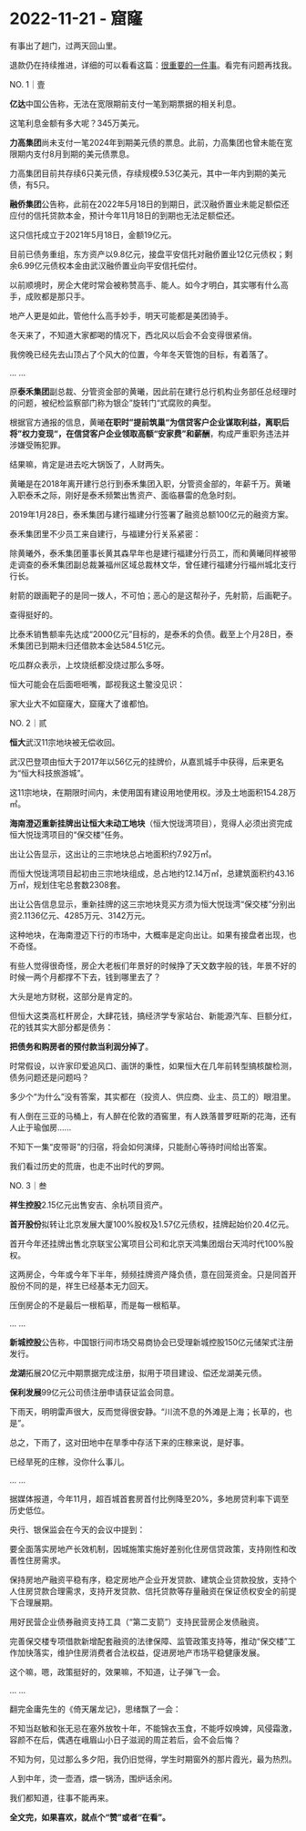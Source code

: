 # 2022-11-21 - 窟窿

有事出了趟门，过两天回山里。

退款仍在持续推进，详细的可以看看这篇：[很重要的一件事](http://mp.weixin.qq.com/s?__biz=MzI1MzI4MDk5NA==&mid=2247491761&idx=1&sn=717c6f34c0f3e70d353ce1ab545392b6&chksm=e9d4773cdea3fe2ade76b81de77f7d30c8ced1000a2eecf15b444d28af25dafb4a721a19efe8&scene=21#wechat_redirect)。看完有问题再找我。

NO. 1｜壹

**亿达**中国公告称，无法在宽限期前支付一笔到期票据的相关利息。

这笔利息金额有多大呢？345万美元。

**力高集团**尚未支付一笔2024年到期美元债的票息。此前，力高集团也曾未能在宽限期内支付8月到期的美元债票息。

力高集团目前共存续6只美元债，存续规模9.53亿美元，其中一年内到期的美元债，有5只。

**融侨集团**公告称，此前在2022年5月18日的到期日，武汉融侨置业未能足额偿还应付的信托贷款本金，预计今年11月18日的到期也无法足额偿还。

这只信托成立于2021年5月18日，金额19亿元。

目前已债务重组，东方资产以9.8亿元，接盘平安信托对融侨置业12亿元债权；剩余6.99亿元债权本金由武汉融侨置业向平安信托偿付。

以前顺境时，房企大佬时常会被称赞高手、能人。如今才明白，其实哪有什么高手，成败都是那只手。

地产人更是如此，管他什么高手妙手，明天可能都是美团骑手。

冬天来了，不知道大家都喝的情况下，西北风以后会不会变得很紧俏。

我傍晚已经先去山顶占了个风大的位置，今年冬天管饱的目标，有着落了。

... ...

原**泰禾集团**副总裁、分管资金部的黄曦，因此前在建行总行机构业务部任总经理时的问题，被纪检监察部门称为银企”旋转门“式腐败的典型。

根据官方通报的信息，黄曦**在职时”提前筑巢“为信贷客户企业谋取利益，离职后将”权力变现“，在信贷客户企业领取高额“安家费”和薪酬**，构成严重职务违法并涉嫌受贿犯罪。

结果嘛，肯定是进去吃大锅饭了，人财两失。

黄曦是在2018年离开建行总行到泰禾集团入职，分管资金部的，年薪千万。黄曦入职泰禾之际，刚好是泰禾频繁出售资产、面临暴雷的危急时刻。

2019年1月28日，泰禾集团与建行福建分行签署了融资总额100亿元的融资方案。

泰禾集团里不少员工来自建行，与福建分行关系紧密：

除黄曦外，泰禾集团董事长黄其森早年也是建行福建分行员工，而和黄曦同样被带走调查的泰禾集团副总裁兼福州区域总裁林文华，曾任建行福建分行福州城北支行行长。

射箭的跟画靶子的是同一拨人，不可怕；恶心的是这帮孙子，先射箭，后画靶子。

查得挺好的。

比泰禾销售额率先达成“2000亿元”目标的，是泰禾的负债。截至上个月28日，泰禾集团已到期未归还借款本金达584.51亿元。

吃瓜群众表示，上坟烧纸都没烧过那么多呀。

恒大可能会在后面咂咂嘴，鄙视我这土鳖没见识：

家大业大不如窟窿大，窟窿大了谁都怕。

NO. 2｜贰

**恒大**武汉11宗地块被无偿收回。

武汉巴登项由恒大于2017年以56亿元的挂牌价，从嘉凯城手中获得，后来更名为“恒大科技旅游城”。

这11宗地块，在期限时间内，未使用国有建设用地使用权。涉及土地面积154.28万㎡。

**海南澄迈重新挂牌出让恒大未动工地块**（恒大悦珑湾项目），竞得人必须出资完成恒大悦珑湾项目的“保交楼”任务。

出让公告显示，这出让的三宗地块总占地面积约7.92万㎡。

而恒大悦珑湾项目起初由三宗地块组成，总占地约12.14万㎡，总建筑面积约43.16万㎡，规划住宅总套数2308套。

出让公告信息显示，重新挂牌的这三宗地块竞买方须为恒大悦珑湾“保交楼”分别出资2.1136亿元、4285万元、3142万元。

这种地块，在海南澄迈下行的市场中，大概率是定向出让。如果有接盘者出现，也不奇怪。

有些人觉得很奇怪，房企大老板们年景好的时候挣了天文数字般的钱，年景不好的时候一两个月都撑不下去，钱到哪里去了？

大头是地方财税，这部分是肯定的。

但恒大这类高杠杆房企，大肆花钱，搞经济学专家站台、新能源汽车、巨额分红，花的钱其实大部分都是债务：

**把债务和购房者的预付款当利润分掉了**。

时常假设，以许家印爱追风口、画饼的秉性，如果恒大在几年前转型搞核酸检测，债务问题还是问题吗？

多少个“为什么”没有答案，其实都在（投资人、供应商、业主、员工的）眼泪里。

有人倒在三亚的马桶上，有人醉在伦敦的酒窖里，有人跌落普罗旺斯的花海，还有人止于瑜伽房......

不知下一集“皮带哥”的归宿，将会如何演绎，只能耐心等待时间给出答案。

我们看过历史的荒唐，也走不出时代的罗网。

NO. 3｜叁

**祥生控股**2.15亿元出售安吉、余杭项目资产。

**首开股份**拟转让北京发展大厦100%股权及1.57亿元债权，挂牌起始价20.4亿元。

首开今年还挂牌出售北京联宝公寓项目公司和北京天鸿集团烟台天鸿时代100%股权。

这两房企，今年或今年下半年，频频挂牌资产降负债，意在回笼资金。只是同首开股份不同的是，祥生已经基本无力回天。

压倒房企的不是最后一根稻草，而是每一根稻草。

... ...

**新城控股**公告称，中国银行间市场交易商协会已受理新城控股150亿元储架式注册发行。

**龙湖**拓展20亿元中期票据完成注册，拟用于项目建设、偿还龙湖美元债。

**保利发展**99亿元公司债注册申请获证监会同意。

下雨天，明明雷声很大，反而觉得很安静。“川流不息的外滩是上海；长草的，也是”。

总之，下雨了，这对田地中在旱季中存活下来的庄稼来说，是好事。

已经旱死的庄稼，没你什么事儿。

... ...

据媒体报道，今年11月，超百城首套房首付比例降至20%，多地房贷利率下调至历史低位。

央行、银保监会在今天的会议中提到：

要全面落实房地产长效机制，因城施策实施好差别化住房信贷政策，支持刚性和改善性住房需求。

保持房地产融资平稳有序，稳定房地产企业开发贷款、建筑企业贷款投放，支持个人住房贷款合理需求，支持开发贷款、信托贷款等存量融资在保证债权安全的前提下合理展期。

用好民营企业债券融资支持工具（“第二支箭”）支持民营房企发债融资。

完善保交楼专项借款新增配套融资的法律保障、监管政策支持等，推动“保交楼”工作加快落实，维护住房消费者合法权益，促进房地产市场平稳健康发展。

这个嘛，嗯，政策挺好的，效果嘛，不知道，让子弹飞一会。

... ...

翻完金庸先生的《倚天屠龙记》，思绪飘了一会：

不知当赵敏和张无忌在塞外放牧十年，不能锦衣玉食，不能呼奴唤婢，风侵霜激，容颜不在后，偶遇在峨眉山小日子滋润的周芷若后，会不会后悔？

不知为何，见过那么多夕阳，我仍旧觉得，学生时期窗外的那片霞光，最为热烈。

人到中年，烫一壶酒，煨一锅汤，围炉话余闲。

我们都知道，往事不能再来。

**全文完，如果喜欢，就点个“赞”或者“在看”。**
